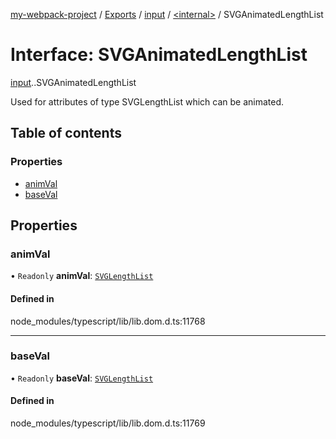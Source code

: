 [my-webpack-project](../README.md) / [Exports](../modules.md) / [input](../modules/input.md) / [<internal\>](../modules/input._internal_.md) / SVGAnimatedLengthList

# Interface: SVGAnimatedLengthList

[input](../modules/input.md).[<internal>](../modules/input._internal_.md).SVGAnimatedLengthList

Used for attributes of type SVGLengthList which can be animated.

## Table of contents

### Properties

- [animVal](input._internal_.SVGAnimatedLengthList.md#animval)
- [baseVal](input._internal_.SVGAnimatedLengthList.md#baseval)

## Properties

### animVal

• `Readonly` **animVal**: [`SVGLengthList`](../modules/input._internal_.md#svglengthlist)

#### Defined in

node_modules/typescript/lib/lib.dom.d.ts:11768

___

### baseVal

• `Readonly` **baseVal**: [`SVGLengthList`](../modules/input._internal_.md#svglengthlist)

#### Defined in

node_modules/typescript/lib/lib.dom.d.ts:11769
